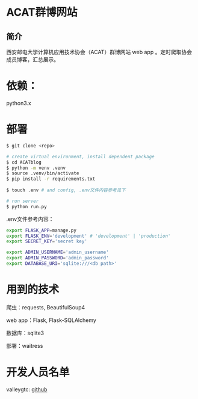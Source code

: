 # ACAT群博网站
## 简介
西安邮电大学计算机应用技术协会（ACAT）群博网站 web app 。定时爬取协会成员博客，汇总展示。

# 依赖：
python3.x

# 部署
```bash
$ git clone <repo>

# create virtual environment, install dependent package
$ cd ACATblog
$ python -m venv .venv
$ source .venv/bin/activate
$ pip install -r requirements.txt
 
$ touch .env # and config, .env文件内容参考见下

# run server
$ python run.py
```

.env文件参考内容：
```bash
export FLASK_APP=manage.py
export FLASK_ENV='development' # 'development' | 'production'
export SECRET_KEY='secret key'

export ADMIN_USERNAME='admin_username'
export ADMIN_PASSWORD='admin_password'
export DATABASE_URI='sqlite:///<db path>'

```

# 用到的技术
爬虫：requests, BeautifulSoup4

web app：Flask, Flask-SQLAlchemy

数据库：sqlite3

部署：waitress

# 开发人员名单
valleygtc: [github](https://github.com/valleygtc/)
